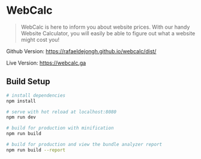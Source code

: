 # WebCalc

> WebCalc is here to inform you about website prices. With our handy Website Calculator, you will easily be able to figure out what a website might cost you!

Github Version: https://rafaeldejongh.github.io/webcalc/dist/

Live Version: https://webcalc.ga

## Build Setup

``` bash
# install dependencies
npm install

# serve with hot reload at localhost:8080
npm run dev

# build for production with minification
npm run build

# build for production and view the bundle analyzer report
npm run build --report
```